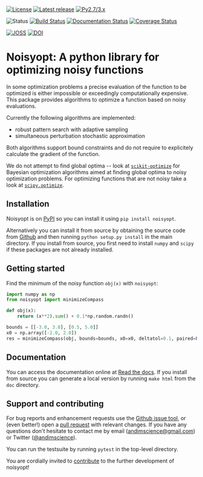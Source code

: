 [![License](https://img.shields.io/pypi/l/noisyopt.svg)](https://github.com/andim/noisyopt/blob/master/LICENSE)
[![Latest release](https://img.shields.io/pypi/v/noisyopt.svg)](https://pypi.python.org/pypi/noisyopt)
[![Py2.7/3.x](https://img.shields.io/pypi/pyversions/noisyopt.svg)](https://pypi.python.org/pypi/noisyopt)

![Status](https://img.shields.io/pypi/status/noisyopt.svg)
[![Build Status](https://travis-ci.org/andim/noisyopt.svg?branch=master)](https://travis-ci.org/andim/noisyopt)
[![Documentation Status](https://readthedocs.org/projects/noisyopt/badge/?version=latest)](https://noisyopt.readthedocs.io/en/latest/?badge=latest)
[![Coverage Status](https://coveralls.io/repos/github/andim/noisyopt/badge.svg?branch=master)](https://coveralls.io/github/andim/noisyopt?branch=master)

[![JOSS](http://joss.theoj.org/papers/4d17c8d6e2cfe6505ca5ccdace5e123b/status.svg)](http://joss.theoj.org/papers/4d17c8d6e2cfe6505ca5ccdace5e123b)
[![DOI](https://zenodo.org/badge/54976198.svg)](https://zenodo.org/badge/latestdoi/54976198)


# Noisyopt: A python library for optimizing noisy functions

In some optimization problems a precise evaluation of the function to be optimized is either impossible or exceedingly computationally expensive. This package provides algorithms to optimize a function based on noisy evaluations.

Currently the following algorithms are implemented:
- robust pattern search with adaptive sampling
- simultaneous perturbation stochastic approximation

Both algorithms support bound constraints and do not require to explicitely calculate the gradient of the function.

We do not attempt to find global optima -- look at [`scikit-optimize`](https://github.com/scikit-optimize/scikit-optimize) for Bayesian optimization algorithms aimed at finding global optima to noisy optimization problems.
For optimizing functions that are not noisy take a look at [`scipy.optimize`](http://docs.scipy.org/doc/scipy/reference/optimize.html).

## Installation

Noisyopt is on [PyPI](https://pypi.python.org/pypi/noisyopt/) so you can install it using `pip install noisyopt`.

Alternatively you can install it from source by obtaining the source code from [Github](https://github.com/andim/noisyopt) and then running `python setup.py install` in the main directory. If you install from source, you first need to install `numpy` and `scipy` if these packages are not already installed.

## Getting started

Find the minimum of the noisy function `obj(x)` with `noisyopt`:

```python
import numpy as np
from noisyopt import minimizeCompass

def obj(x):
    return (x**2).sum() + 0.1*np.random.randn()

bounds = [[-3.0, 3.0], [0.5, 5.0]]
x0 = np.array([-2.0, 2.0])
res = minimizeCompass(obj, bounds=bounds, x0=x0, deltatol=0.1, paired=False)
```

## Documentation

You can access the documentation online at [Read the docs](http://noisyopt.readthedocs.io/en/latest/). If you install from source you can generate a local version by running `make html` from the `doc` directory.

## Support and contributing

For bug reports and enhancement requests use the [Github issue tool](http://github.com/andim/noisyopt/issues/new), or (even better!) open a [pull request](http://github.com/andim/noisyopt/pulls) with relevant changes. If you have any questions don't hesitate to contact me by email (andimscience@gmail.com) or Twitter ([@andimscience](http://twitter.com/andimscience)).

You can run the testsuite by running `pytest` in the top-level directory.

You are cordially invited to [contribute](https://github.com/andim/noisyopt/blob/master/CONTRIBUTING.md) to the further development of noisyopt!
